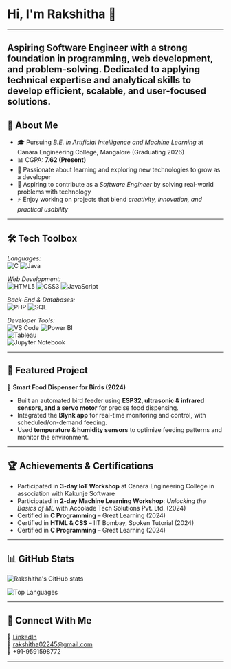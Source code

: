 # Hi, I'm Rakshitha 👋  
---
Aspiring Software Engineer with a strong foundation in programming, web development, and problem-solving. Dedicated to applying technical expertise and analytical skills to develop efficient, scalable, and user-focused solutions.
---

## 🔹 About Me  
- 🎓 Pursuing *B.E. in Artificial Intelligence and Machine Learning* at Canara Engineering College, Mangalore (Graduating 2026)  
- 📊 CGPA: **7.62 (Present)**  
- 🌱 Passionate about learning and exploring new technologies to grow as a developer  
- 🎯 Aspiring to contribute as a *Software Engineer* by solving real-world problems with technology  
- ⚡ Enjoy working on projects that blend *creativity, innovation, and practical usability*  

---

## 🛠 Tech Toolbox  

*Languages:*  
![C](https://img.shields.io/badge/C-00599C?style=for-the-badge&logo=c) 
![Java](https://img.shields.io/badge/Java-red?style=for-the-badge&logo=openjdk)  

*Web Development:*  
![HTML5](https://img.shields.io/badge/HTML5-E34F26?style=for-the-badge&logo=html5&logoColor=white) 
![CSS3](https://img.shields.io/badge/CSS3-1572B6?style=for-the-badge&logo=css3&logoColor=white) 
![JavaScript](https://img.shields.io/badge/JavaScript-F7DF1E?style=for-the-badge&logo=javascript&logoColor=black)  

*Back-End & Databases:*  
![PHP](https://img.shields.io/badge/PHP-777BB4?style=for-the-badge&logo=php&logoColor=white) 
![SQL](https://img.shields.io/badge/SQL-4479A1?style=for-the-badge&logo=postgresql)  

*Developer Tools:*  
![VS Code](https://img.shields.io/badge/VS%20Code-0078D4?style=for-the-badge&logo=visual-studio-code&logoColor=white) 
![Power BI](https://img.shields.io/badge/PowerBI-F2C811?style=for-the-badge&logo=powerbi&logoColor=black)  
![Tableau](https://img.shields.io/badge/Tableau-E97627?style=for-the-badge&logo=tableau&logoColor=white)  
![Jupyter Notebook](https://img.shields.io/badge/Jupyter-F37626?style=for-the-badge&logo=jupyter&logoColor=white)  

---

## 📌 Featured Project  

🔹 **Smart Food Dispenser for Birds (2024)**  
- Built an automated bird feeder using **ESP32, ultrasonic & infrared sensors, and a servo motor** for precise food dispensing.  
- Integrated the **Blynk app** for real-time monitoring and control, with scheduled/on-demand feeding.  
- Used **temperature & humidity sensors** to optimize feeding patterns and monitor the environment.  

---

## 🏆 Achievements & Certifications  
- Participated in **3-day IoT Workshop** at Canara Engineering College in association with Kakunje Software  
- Participated in **2-day Machine Learning Workshop**: *Unlocking the Basics of ML* with Accolade Tech Solutions Pvt. Ltd. (2024)  
- Certified in **C Programming** – Great Learning (2024)  
- Certified in **HTML & CSS** – IIT Bombay, Spoken Tutorial (2024)  
- Certified in **C Programming** – Great Learning (2024)  

---

## 📊 GitHub Stats  
![Rakshitha's GitHub stats](https://github-readme-stats.vercel.app/api?username=rakshaa-2005&show_icons=true&theme=radical)  

![Top Languages](https://github-readme-stats.vercel.app/api/top-langs/?username=rakshaa-2005&layout=compact&theme=radical)  

---

## 🤝 Connect With Me  
💼 [LinkedIn](https://www.linkedin.com/in/rakshitha-sudhakara)  
📧 [rakshitha02245@gmail.com](mailto:rakshitha02245@gmail.com)  
📱 +91-9591598772  

---
